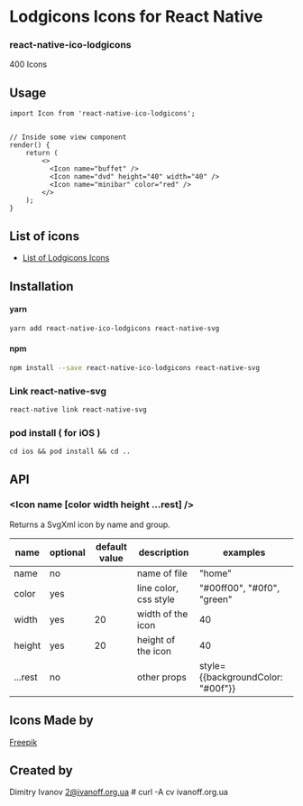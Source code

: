 # Lodgicons Icons for React Native

### react-native-ico-lodgicons

400 Icons

## Usage

```
import Icon from 'react-native-ico-lodgicons';


// Inside some view component
render() {
    return (
        <>
          <Icon name="buffet" />
          <Icon name="dvd" height="40" width="40" />
          <Icon name="minibar" color="red" />
        </>
    );
}

```

## List of icons

- [List of Lodgicons Icons](static/lodgicons.md)

## Installation

#### yarn

```bash
yarn add react-native-ico-lodgicons react-native-svg
```

#### npm

```bash
npm install --save react-native-ico-lodgicons react-native-svg
```

### Link react-native-svg

```bash
react-native link react-native-svg
```

### pod install ( for iOS )

```
cd ios && pod install && cd ..
```

## API

### <Icon name [color width height ...rest] />

Returns a SvgXml icon by name and group.

 name | optional | default value | description | examples
------|----------|---------------|-------------|---------
name | no |  | name of file | "home"
color | yes | | line color, css style | "#00ff00", "#0f0", "green"
width | yes | 20 | width of the icon | 40
height | yes | 20 | height of the icon | 40
...rest | no | | other props | style={{backgroundColor: "#00f"}}

## Icons Made by

[Freepik](https://www.flaticon.com/authors/freepik)

## Created by

Dimitry Ivanov <2@ivanoff.org.ua> # curl -A cv ivanoff.org.ua
